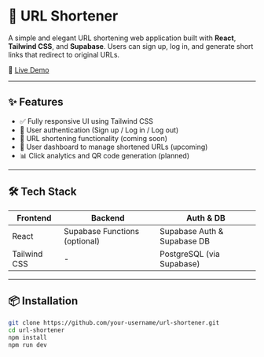 # 🔗 URL Shortener

A simple and elegant URL shortening web application built with **React**, **Tailwind CSS**, and **Supabase**. Users can sign up, log in, and generate short links that redirect to original URLs.

🚀 [Live Demo](https://url-shortener-lac-omega.vercel.app/)

---

## ✨ Features

- ✅ Fully responsive UI using Tailwind CSS
- 🔐 User authentication (Sign up / Log in / Log out)
- 🔗 URL shortening functionality (coming soon)
- 🧾 User dashboard to manage shortened URLs (upcoming)
- 📊 Click analytics and QR code generation (planned)

---

## 🛠️ Tech Stack

| Frontend | Backend | Auth & DB |
|----------|---------|-----------|
| React    | Supabase Functions (optional) | Supabase Auth & Supabase DB |
| Tailwind CSS | - | PostgreSQL (via Supabase) |

---

## 📦 Installation

```bash
git clone https://github.com/your-username/url-shortener.git
cd url-shortener
npm install
npm run dev
